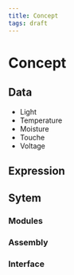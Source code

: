 ```yaml
---
title: Concept
tags: draft
---
```


# Concept



## Data

- Light
- Temperature
- Moisture
- Touche
- Voltage

## Expression


## Sytem

### Modules
### Assembly
### Interface
